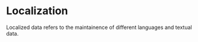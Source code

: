 # Localization 

Localized data refers to the maintainence of different languages and textual data. 
